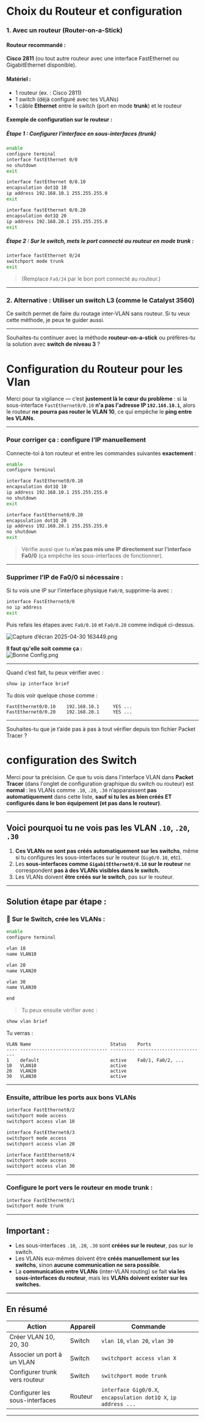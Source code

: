 # Choix du Routeur et configuration

###  **1. Avec un routeur (Router-on-a-Stick)**

#### Routeur recommandé :  
**Cisco 2811** (ou tout autre routeur avec une interface FastEthernet ou GigabitEthernet disponible).

#### Matériel :
- 1 routeur (ex. : Cisco 2811)
- 1 switch (déjà configuré avec tes VLANs)
- 1 câble **Ethernet** entre le switch (port en mode **trunk**) et le routeur

#### Exemple de configuration sur le routeur :

##### Étape 1 : Configurer l'interface en sous-interfaces (trunk)
```bash
enable
configure terminal
interface fastEthernet 0/0
no shutdown
exit

interface fastEthernet 0/0.10
encapsulation dot1Q 10
ip address 192.168.10.1 255.255.255.0
exit

interface fastEthernet 0/0.20
encapsulation dot1Q 20
ip address 192.168.20.1 255.255.255.0
exit
```

##### Étape 2 : Sur le **switch**, mets le port connecté au routeur en **mode trunk** :
```bash
interface fastEthernet 0/24
switchport mode trunk
exit
```

> (Remplace `Fa0/24` par le bon port connecté au routeur.)

---

### **2. Alternative : Utiliser un switch L3 (comme le Catalyst 3560)**

Ce switch permet de faire du routage inter-VLAN sans routeur. Si tu veux cette méthode, je peux te guider aussi.

---

Souhaites-tu continuer avec la méthode **routeur-on-a-stick** ou préfères-tu la solution avec **switch de niveau 3** ?



# Configuration du Routeur pour les Vlan


Merci pour ta vigilance — c’est **justement là le cœur du problème** : si la sous-interface `FastEthernet0/0.10` **n'a pas l'adresse IP `192.168.10.1`**, alors le routeur **ne pourra pas router le VLAN 10**, ce qui empêche le **ping entre les VLANs**.

* * *

### Pour corriger ça : configure l’IP manuellement

Connecte-toi à ton routeur et entre les commandes suivantes **exactement** :

```bash
enable
configure terminal

interface FastEthernet0/0.10
encapsulation dot1Q 10
ip address 192.168.10.1 255.255.255.0
no shutdown
exit

interface FastEthernet0/0.20
encapsulation dot1Q 20
ip address 192.168.20.1 255.255.255.0
no shutdown
exit
```

> Vérifie aussi que tu **n’as pas mis une IP directement sur l’interface Fa0/0** (ça empêche les sous-interfaces de fonctionner).

* * *

### Supprimer l’IP de Fa0/0 si nécessaire :

Si tu vois une IP sur l'interface physique `Fa0/0`, supprime-la avec :

```bash
interface FastEthernet0/0
no ip address
exit
```

Puis refais les étapes avec `Fa0/0.10` et `Fa0/0.20` comme indiqué ci-dessus.

![Capture d’écran 2025-04-30 163449.png](:/7006620d0757474895ab980a68e97e9b)

**Il faut qu'elle soit comme ça :**  
![Bonne Config.png](:/718deb478f6a483dba16ec095d7329e4)

* * *

Quand c’est fait, tu peux vérifier avec :

```bash
show ip interface brief
```

Tu dois voir quelque chose comme :

```
FastEthernet0/0.10    192.168.10.1     YES ...
FastEthernet0/0.20    192.168.20.1     YES ...
```

* * *

Souhaites-tu que je t’aide pas à pas à tout vérifier depuis ton fichier Packet Tracer ?


# configuration des Switch

Merci pour ta précision. Ce que tu vois dans l'interface VLAN dans **Packet Tracer** (dans l'onglet de configuration graphique du switch ou routeur) est **normal** : les VLANs comme `.10`, `.20`, `.30` n’apparaissent **pas automatiquement** dans cette liste, **sauf si tu les as bien créés ET configurés dans le bon équipement (et pas dans le routeur)**.

---

## Voici pourquoi tu ne vois pas les VLAN `.10`, `.20`, `.30`

1. **Ces VLANs ne sont pas créés automatiquement sur les switchs**, même si tu configures les sous-interfaces sur le routeur (`Gig0/0.10`, etc).
2. Les **sous-interfaces comme `GigabitEthernet0/0.10` sur le routeur** ne correspondent **pas à des VLANs visibles dans le switch.**
3. Les VLANs doivent **être créés sur le switch**, pas sur le routeur.

---

## Solution étape par étape :

### 🔧 Sur le **Switch**, crée les VLANs :

```bash
enable
configure terminal

vlan 10
name VLAN10

vlan 20
name VLAN20

vlan 30
name VLAN30

end
```

> Tu peux ensuite vérifier avec :

```bash
show vlan brief
```

Tu verras :

```
VLAN Name                             Status    Ports
---- -------------------------------- --------- -------------------------
1    default                          active    Fa0/1, Fa0/2, ...
10   VLAN10                           active    
20   VLAN20                           active    
30   VLAN30                           active    
```

---

### Ensuite, attribue les ports aux bons VLANs

```bash
interface FastEthernet0/2
switchport mode access
switchport access vlan 10

interface FastEthernet0/3
switchport mode access
switchport access vlan 20

interface FastEthernet0/4
switchport mode access
switchport access vlan 30
```

---

### Configure le port vers le routeur en **mode trunk** :

```bash
interface FastEthernet0/1
switchport mode trunk
```

---

## Important :

* Les sous-interfaces `.10`, `.20`, `.30` sont **créées sur le routeur**, pas sur le switch.
* Les VLANs eux-mêmes doivent être **créés manuellement sur les switchs**, sinon **aucune communication ne sera possible**.
* La **communication entre VLANs** (inter-VLAN routing) se fait **via les sous-interfaces du routeur**, mais les **VLANs doivent exister sur les switches.**

---

## En résumé

| Action                         | Appareil | Commande                                                        |
| ------------------------------ | -------- | --------------------------------------------------------------- |
| Créer VLAN 10, 20, 30          | Switch   | `vlan 10`, `vlan 20`, `vlan 30`                                 |
| Associer un port à un VLAN     | Switch   | `switchport access vlan X`                                      |
| Configurer trunk vers routeur  | Switch   | `switchport mode trunk`                                         |
| Configurer les sous-interfaces | Routeur  | `interface Gig0/0.X`, `encapsulation dot1Q X`, `ip address ...` |

---


